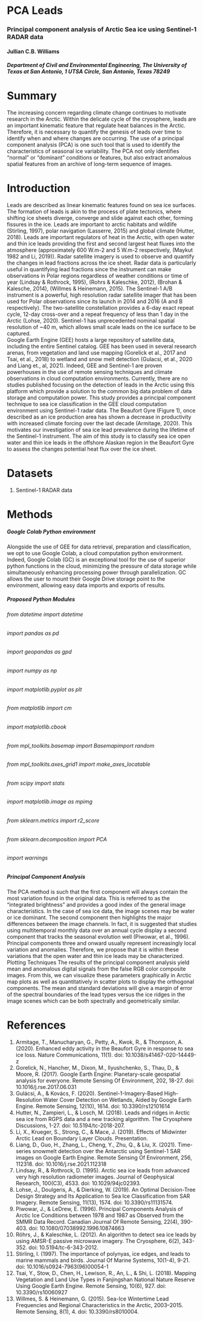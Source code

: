 # PCA Leads
### Principal component analysis of Arctic Sea ice using Sentinel-1 RADAR data
#### Jullian C.B. Williams
##### Department of Civil and Environmental Engineering, The University of Texas at San Antonio, 1 UTSA Circle, San Antonio, Texas 78249

# Summary
The increasing concern regarding climate change continues to motivate research in the Arctic. Within the delicate cycle of the cryosphere, leads are an important kinematic feature that regulate heat balances in the Arctic. Therefore, it is necessary to quantify the genesis of leads over time to identify when and where changes are occurring. The use of a principal component analysis (PCA) is one such tool that is used to identify the characteristics of seasonal ice variability. The PCA not only identifies “normal” or “dominant” conditions or features, but also extract anomalous spatial features from an archive of long-term sequence of images. 
# Introduction 
Leads are described as linear kinematic features found on sea ice surfaces. The formation of leads is akin to the process of plate tectonics, where shifting ice sheets diverge, converge and slide against each other, forming fissures in the ice. Leads are important to arctic habitats and wildlife (Stirling, 1997), polar navigation  (Lasserre, 2015) and global climate (Hutter, 2018). Leads are important regulators of heat in the Arctic, with open water and thin ice leads providing the first and second largest heat fluxes into the atmosphere (approximately 600 W.m-2 and 5 W.m-2 respectively, (Maykut 1982 and Li, 2019)). 
Radar satellite imagery is used to observe and quantify the changes in lead fractions across the ice sheet. Radar data is particularly useful in quantifying lead fractions since the instrument can make observations in Polar regions regardless of weather conditions or time of year (Lindsay & Rothrock, 1995), (Rohrs & Kaleschke, 2012), (Brohan & Kalesche, 2014), (Willmes & Heinemann, 2015). The Sentinel-1 A/B instrument is a powerful, high resolution radar satellite imager that has been used for Polar observations since its launch in 2014 and 2016 (A and B respectively). The two-satellite constellation provides a 6-day exact repeat cycle, 12-day cross-over and a repeat frequency of less than 1 day in the Arctic (Lohse, 2020). Sentinel-1 has unprecedented nominal spatial resolution of ~40 m, which allows small scale leads on the ice surface to be captured.    
Google Earth Engine (GEE) hosts a large repository of satellite data, including the entire Sentinel catalog. GEE has been used in several research arenas, from vegetation and land use mapping (Gorelick et al., 2017 and Tsai, et al., 2018) to wetland and snow melt detection (Gulacsi, et al., 2020 and Liang et., al, 2021). Indeed, GEE and Sentinel-1 are proven powerhouses in the use of remote sensing techniques and climate observations in cloud computation environments. Currently, there are no studies published focusing on the detection of leads in the Arctic using this platform which provide a solution to the common big data problem of data storage and computation power. 
This study provides a principal component technique to sea ice classification in the GEE cloud computation environment using Sentinel-1 radar data. The Beaufort Gyre (Figure 1), once described as an ice production area has shown a decrease in productivity with increased climate forcing over the last decade (Armitage, 2020). This motivates our investigation of sea ice lead prevalence during the lifetime of the Sentinel-1 instrument. The aim of this study is to classify sea ice open water and thin ice leads in the offshore Alaskan region in the Beaufort Gyre to assess the changes potential heat flux over the ice sheet. 
 
# Datasets
1.	Sentinel-1 RADAR data
# Methods
##### Google Colab Python environment
Alongside the use of GEE for data retrieval, preparation and classification, we opt to use Google Colab, a cloud computation python environment. Indeed, Google Colab (GC) is an exceptional tool for the use of superior python functions in the cloud, minimizing the pressure of data storage while simultaneously enhancing processing power through parallelization. GC allows the user to mount their Google Drive storage point to the environment, allowing easy data imports and exports of results. 

##### Proposed Python Modules
###### from datetime import datetime
###### import pandas as pd
###### import geopandas as gpd
###### import numpy as np
###### import matplotlib.pyplot as plt
###### from matplotlib import cm
###### import matplotlib.cbook
###### from mpl_toolkits.basemap import Basemapimport random
###### from mpl_toolkits.axes_grid1 import make_axes_locatable
###### from scipy import stats
###### import matplotlib.image as mpimg
###### from sklearn.metrics import r2_score
###### from sklearn.decomposition import PCA
###### import warnings

##### Principal Component Analysis
The PCA method is such that the first component will always contain the most variation found in the original data. This is referred to as the “integrated brightness” and provides a good index of the general image characteristics. In the case of sea ice data, the image scenes may be water or ice dominant. The second component then highlights the major differences between the image channels. In fact, it is suggested that studies using multitemporal monthly data over an annual cycle display a second component that tracks the seasonal evolution well (Piwowar, et al., 1996). Principal components three and onward usually represent increasingly local variation and anomalies. Therefore, we propose that it is within these variations that the open water and thin ice leads may be characterized. 
Plotting Techniques
The results of the principal component analysis yield mean and anomalous digital signals from the false RGB color composite images. From this, we can visualize these parameters graphically in Arctic map plots as well as quantitatively in scatter plots to display the orthogonal components. The mean and standard deviations will give a margin of error of the spectral boundaries of the lead types versus the ice ridges in the image scenes which can be both spectrally and geometrically similar.  
# References
1.	Armitage, T., Manucharyan, G., Petty, A., Kwok, R., & Thompson, A. (2020). Enhanced eddy activity in the Beaufort Gyre in response to sea ice loss. Nature Communications, 11(1). doi: 10.1038/s41467-020-14449-z
2.	Gorelick, N., Hancher, M., Dixon, M., Ilyushchenko, S., Thau, D., & Moore, R. (2017). Google Earth Engine: Planetary-scale geospatial analysis for everyone. Remote Sensing Of Environment, 202, 18-27. doi: 10.1016/j.rse.2017.06.031
3.	Gulácsi, A., & Kovács, F. (2020). Sentinel-1-Imagery-Based High-Resolution Water Cover Detection on Wetlands, Aided by Google Earth Engine. Remote Sensing, 12(10), 1614. doi: 10.3390/rs12101614
4.	Hutter, N., Zampieri, L., & Losch, M. (2018). Leads and ridges in Arctic sea ice from RGPS data and a new tracking algorithm. The Cryosphere Discussions, 1-27. doi: 10.5194/tc-2018-207.
5.	Li, X., Krueger, S., Strong, C., & Mace, J. (2019). Effects of Midwinter Arctic Lead on Boundary Layer Clouds. Presentation.
6.	Liang, D., Guo, H., Zhang, L., Cheng, Y., Zhu, Q., & Liu, X. (2021). Time-series snowmelt detection over the Antarctic using Sentinel-1 SAR images on Google Earth Engine. Remote Sensing Of Environment, 256, 112318. doi: 10.1016/j.rse.2021.112318
7.	Lindsay, R., & Rothrock, D. (1995). Arctic sea ice leads from advanced very high resolution radiometer images. Journal of Geophysical Research, 100(C3), 4533. doi: 10.1029/94jc02393.
8.	Lohse, J., Doulgeris, A., & Dierking, W. (2019). An Optimal Decision-Tree Design Strategy and Its Application to Sea Ice Classification from SAR Imagery. Remote Sensing, 11(13), 1574. doi: 10.3390/rs11131574.
9.	Piwowar, J., & LeDrew, E. (1996). Principal Components Analysis of Arctic Ice Conditions between 1978 and 1987 as Observed from the SMMR Data Record. Canadian Journal Of Remote Sensing, 22(4), 390-403. doi: 10.1080/07038992.1996.10874663
10.	Röhrs, J., & Kaleschke, L. (2012). An algorithm to detect sea ice leads by using AMSR-E passive microwave imagery. The Cryosphere, 6(2), 343-352. doi: 10.5194/tc-6-343-2012.
11.	Stirling, I. (1997). The importance of polynyas, ice edges, and leads to marine mammals and birds. Journal Of Marine Systems, 10(1-4), 9-21. doi: 10.1016/s0924-7963(96)00054-1
12.	Tsai, Y., Stow, D., Chen, H., Lewison, R., An, L., & Shi, L. (2018). Mapping Vegetation and Land Use Types in Fanjingshan National Nature Reserve Using Google Earth Engine. Remote Sensing, 10(6), 927. doi: 10.3390/rs10060927
13.	Willmes, S. & Heinemann, G. (2015). Sea-Ice Wintertime Lead Frequencies and Regional Characteristics in the Arctic, 2003–2015. Remote Sensing, 8(1), 4. doi: 10.3390/rs8010004.

